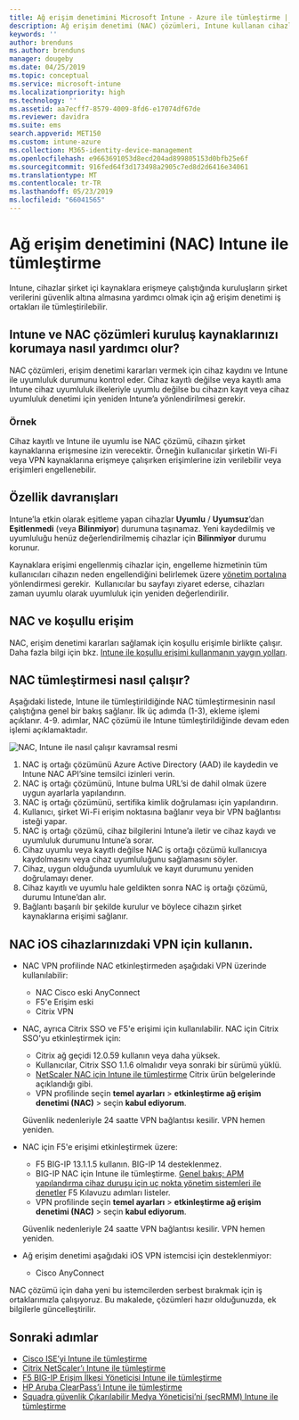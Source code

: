 ```yaml
---
title: Ağ erişim denetimini Microsoft Intune - Azure ile tümleştirme | Microsoft Docs
description: Ağ erişim denetimi (NAC) çözümleri, Intune kullanan cihazlarda kayıt ve uyumluluğu denetler. NAC, belirli davranışları içerir ve koşullu erişim ile çalışır. Çözümü eklemek için adımlara bakın ve ortak çözümlerin bir listesini alın.
keywords: ''
author: brenduns
ms.author: brenduns
manager: dougeby
ms.date: 04/25/2019
ms.topic: conceptual
ms.service: microsoft-intune
ms.localizationpriority: high
ms.technology: ''
ms.assetid: aa7ecff7-8579-4009-8fd6-e17074df67de
ms.reviewer: davidra
ms.suite: ems
search.appverid: MET150
ms.custom: intune-azure
ms.collection: M365-identity-device-management
ms.openlocfilehash: e9663691053d8ecd204ad899805153d0bfb25e6f
ms.sourcegitcommit: 916fed64f3d173498a2905c7ed8d2d6416e34061
ms.translationtype: MT
ms.contentlocale: tr-TR
ms.lasthandoff: 05/23/2019
ms.locfileid: "66041565"
---
```

# <a name="network-access-control-nac-integration-with-intune"></a>Ağ erişim denetimini (NAC) Intune ile tümleştirme

Intune, cihazlar şirket içi kaynaklara erişmeye çalıştığında kuruluşların şirket verilerini güvenlik altına almasına yardımcı olmak için ağ erişim denetimi iş ortakları ile tümleştirilebilir.

## <a name="how-do-intune-and-nac-solutions-help-protect-your-organization-resources"></a>Intune ve NAC çözümleri kuruluş kaynaklarınızı korumaya nasıl yardımcı olur?

NAC çözümleri, erişim denetimi kararları vermek için cihaz kaydını ve Intune ile uyumluluk durumunu kontrol eder. Cihaz kayıtlı değilse veya kayıtlı ama Intune cihaz uyumluluk ilkeleriyle uyumlu değilse bu cihazın kayıt veya cihaz uyumluluk denetimi için yeniden Intune’a yönlendirilmesi gerekir.

### <a name="example"></a>Örnek

Cihaz kayıtlı ve Intune ile uyumlu ise NAC çözümü, cihazın şirket kaynaklarına erişmesine izin verecektir. Örneğin kullanıcılar şirketin Wi-Fi veya VPN kaynaklarına erişmeye çalışırken erişimlerine izin verilebilir veya erişimleri engellenebilir.

## <a name="feature-behaviors"></a>Özellik davranışları

Intune’la etkin olarak eşitleme yapan cihazlar **Uyumlu** / **Uyumsuz**’dan **Eşitlenmedi** (veya **Bilinmiyor**) durumuna taşınamaz. Yeni kaydedilmiş ve uyumluluğu henüz değerlendirilmemiş cihazlar için **Bilinmiyor** durumu korunur.

Kaynaklara erişimi engellenmiş cihazlar için, engelleme hizmetinin tüm kullanıcıları cihazın neden engellendiğini belirlemek üzere [yönetim portalına](https://portal.manage.microsoft.com) yönlendirmesi gerekir.  Kullanıcılar bu sayfayı ziyaret ederse, cihazları zaman uyumlu olarak uyumluluk için yeniden değerlendirilir.

## <a name="nac-and-conditional-access"></a>NAC ve koşullu erişim

NAC, erişim denetimi kararları sağlamak için koşullu erişimle birlikte çalışır. Daha fazla bilgi için bkz. [Intune ile koşullu erişimi kullanmanın yaygın yolları](conditional-access-intune-common-ways-use.md).

## <a name="how-the-nac-integration-works"></a>NAC tümleştirmesi nasıl çalışır?

Aşağıdaki listede, Intune ile tümleştirildiğinde NAC tümleştirmesinin nasıl çalıştığına genel bir bakış sağlanır. İlk üç adımda (1-3), ekleme işlemi açıklanır. 4-9. adımlar, NAC çözümü ile Intune tümleştirildiğinde devam eden işlemi açıklamaktadır.

![NAC, Intune ile nasıl çalışır kavramsal resmi](./media/ca-intune-common-ways-2.png)

1. NAC iş ortağı çözümünü Azure Active Directory (AAD) ile kaydedin ve Intune NAC API’sine temsilci izinleri verin.
2. NAC iş ortağı çözümünü, Intune bulma URL’si de dahil olmak üzere uygun ayarlarla yapılandırın.
3. NAC iş ortağı çözümünü, sertifika kimlik doğrulaması için yapılandırın.
4. Kullanıcı, şirket Wi-Fi erişim noktasına bağlanır veya bir VPN bağlantısı isteği yapar.
5. NAC iş ortağı çözümü, cihaz bilgilerini Intune’a iletir ve cihaz kaydı ve uyumluluk durumunu Intune’a sorar.
6. Cihaz uyumlu veya kayıtlı değilse NAC iş ortağı çözümü kullanıcıya kaydolmasını veya cihaz uyumluluğunu sağlamasını söyler.
7. Cihaz, uygun olduğunda uyumluluk ve kayıt durumunu yeniden doğrulamayı dener.
8. Cihaz kayıtlı ve uyumlu hale geldikten sonra NAC iş ortağı çözümü, durumu Intune’dan alır.
9. Bağlantı başarılı bir şekilde kurulur ve böylece cihazın şirket kaynaklarına erişimi sağlanır.

## <a name="use-nac-for-vpn-on-your-ios-devices"></a>NAC iOS cihazlarınızdaki VPN için kullanın.  

- NAC VPN profilinde NAC etkinleştirmeden aşağıdaki VPN üzerinde kullanılabilir:

  - NAC Cisco eski AnyConnect
  - F5'e Erişim eski
  - Citrix VPN

- NAC, ayrıca Citrix SSO ve F5'e erişimi için kullanılabilir. NAC için Citrix SSO'yu etkinleştirmek için:

  - Citrix ağ geçidi 12.0.59 kullanın veya daha yüksek.  
  - Kullanıcılar, Citrix SSO 1.1.6 olmalıdır veya sonraki bir sürümü yüklü.
  - [NetScaler NAC için Intune ile tümleştirme](https://docs.citrix.com/en-us/netscaler-gateway/12/microsoft-intune-integration/configuring-network-access-control-device-check-for-netscaler-gateway-virtual-server-for-single-factor-authentication-deployment.html) Citrix ürün belgelerinde açıklandığı gibi.
  - VPN profilinde seçin **temel ayarları** > **etkinleştirme ağ erişim denetimi (NAC)** > seçin **kabul ediyorum**.

  Güvenlik nedenleriyle 24 saatte VPN bağlantısı kesilir. VPN hemen yeniden.

- NAC için F5'e erişimi etkinleştirmek üzere:

  - F5 BIG-IP 13.1.1.5 kullanın. BIG-IP 14 desteklenmez.
  - BIG-IP NAC için Intune ile tümleştirme. [Genel bakış: APM yapılandırma cihaz duruşu için uç nokta yönetim sistemleri ile denetler](https://support.f5.com/kb/en-us/products/big-ip_apm/manuals/product/apm-client-configuration-7-1-6/6.html#guid-0bd12e12-8107-40ec-979d-c44779a8cc89) F5 Kılavuzu adımları listeler.
  - VPN profilinde seçin **temel ayarları** > **etkinleştirme ağ erişim denetimi (NAC)** > seçin **kabul ediyorum**.

  Güvenlik nedenleriyle 24 saatte VPN bağlantısı kesilir. VPN hemen yeniden.

- Ağ erişim denetimi aşağıdaki iOS VPN istemcisi için desteklenmiyor:
  - Cisco AnyConnect

NAC çözümü için daha yeni bu istemcilerden serbest bırakmak için iş ortaklarımızla çalışıyoruz. Bu makalede, çözümleri hazır olduğunuzda, ek bilgilerle güncelleştirilir.

## <a name="next-steps"></a>Sonraki adımlar

- [Cisco ISE’yi Intune ile tümleştirme](http://www.cisco.com/c/en/us/td/docs/security/ise/2-1/admin_guide/b_ise_admin_guide_21/b_ise_admin_guide_20_chapter_01000.html)
- [Citrix NetScaler’ı Intune ile tümleştirme](http://docs.citrix.com/en-us/netscaler-gateway/12/microsoft-intune-integration/configuring-network-access-control-device-check-for-netscaler-gateway-virtual-server-for-single-factor-authentication-deployment.html)
- [F5 BIG-IP Erişim İlkesi Yöneticisi Intune ile tümleştirme](https://support.f5.com/kb/en-us/products/big-ip_apm/manuals/product/apm-client-configuration-13-0-0/6.html)
- [HP Aruba ClearPass’i Intune ile tümleştirme](https://support.arubanetworks.com/Documentation/tabid/77/DMXModule/512/Command/Core_Download/Default.aspx?EntryId=31271)
- [Squadra güvenlik Çıkarılabilir Medya Yöneticisi’ni (secRMM) Intune ile tümleştirme](http://www.squadratechnologies.com/StaticContent/ProductDownload/secRMM/9.9.0.0/secRMMIntuneAccessControlSetupGuide.pdf)
